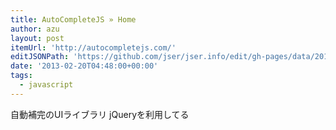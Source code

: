 ```yaml
---
title: AutoCompleteJS » Home
author: azu
layout: post
itemUrl: 'http://autocompletejs.com/'
editJSONPath: 'https://github.com/jser/jser.info/edit/gh-pages/data/2013/02/index.json'
date: '2013-02-20T04:48:00+00:00'
tags:
  - javascript
---
```

自動補完のUIライブラリ
jQueryを利用してる
